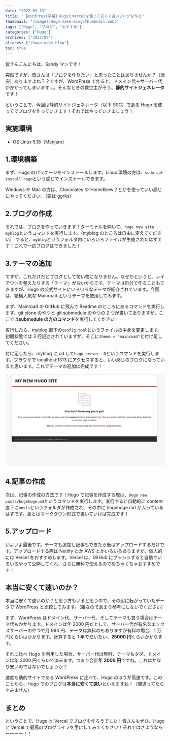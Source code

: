 ```yaml
---
date: "2022-09-13"
title: "【WordPress卒業】HugoとVercelを使って安くて速いブログを作る"
thumbnail: "/images/hugo-make-blog/thumbnail.webp"
tags: ["Hugo", "ブログ", "おすすめ"]
categories: ["Hugo"]
archives: ["2022/09"]
aliases: ["/hugo-make-blog"]
toc: true
---
```


皆さんこんにちは、Sandy マンです！

突然ですが、皆さんは「ブログを作りたい」と思ったことはありませんか？（唐突）ありますよね？？ですが、WordPress で作ると、ドメイン代＋サーバー代がかかってしまいます...。そんなときの救世主がそう、**静的サイトジェネレータ**です！

ということで、今回は静的サイトジェネレータ（以下 SSG）である Hugo を使ってでブログを作っていきます！それではやっていきましょう！

## 実施環境

- OS Linux 5.18（Manjaro）

## 1.環境構築

まず、Hugo のパッケージをインストールします。Linux 環境の方は、`sudo apt install hugo`という感じでインストールできます。

Windows や Mac の方は、Chocolatey や HomeBrew？とかを使っていい感じにやってください。（要は ggrks）

## 2.ブログの作成

それでは、ブログを作っていきます！ターミナルを開いて、`hugo new site myblog`というコマンドを実行します。（myblog のところは自由に変えてください）
すると、`myblog`というフォルダ内にいろいろファイルが生成されたはずです！これで一応ブログはできました！

## 3.テーマの追加

ですが、これだけだとブログとして使い物になりません。なぜかというと、レイアウトを整えたりする「テーマ」がないからです。テーマは自分で作ることもできますが、Hugo の公式サイトにいろいろなテーマが紹介されています。今回は、結構人気な Mainroad というテーマを使用してみます。

まず、Mainroad の GitHub に飛んで Readme のところにあるコマンドを実行します。git clone のやつと git submodule のやつの 2 つが書いてありますが、ここでは**submodule の方のコマンド**を実行してください！

実行したら、myblog 直下の`config.toml`というファイルの中身を変更します。初期状態では 3 行記述されていますが、そこに`theme = "mainroad"`と付け足してください。

付け足したら、myblog に cd して`hugo server -D`というコマンドを実行します。ブラウザで localhost:1313 にアクセスすると、いい感じのブログになっていると思います。これでテーマの追加は完成です！

![Mainroad](mainroad_preview.webp)

## 4.記事の作成

次は、記事の作成の方法です！Hugo で記事を作成する際は、`hugo new posts/hogehoge.md`というコマンドを実行します。実行すると自動的に content 直下に`posts`というフォルダが作成され、その中に hogehoge.md が入っているはずです。あとはマークダウン形式で書いていけば完成です！

## 5.アップロード

いよいよ最後です。テーマも追加し記事もできたら後はアップロードするだけです。アップロードする際は Netlify とか AWS とかいろいろありますが、個人的には Vercel をおすすめします。Vercel は、GitHub にプッシュすると自動でいろいろやって公開してくれ、さらに無料で使えるのでめちゃくちゃおすすめです！

## 本当に安くて速いのか？

本当に安くて速いのか？と思う方もいると思うので、その辺に転がっていたデータで WordPress と比較してみます。（雑なのであまり参考にしないでください）

まず、WordPress はドメイン代、サーバー代、そしてテーマも買う場合はテーマ代もかかります。ドメインは年 2000 円だとして、サーバー代が有名なエックスサーバーのやつで月 990 円、テーマは無料のもありますが有料の場合、1 万円くらいはかかります。計算すると 1 年でだいたい、**25000 円**くらいかかります。

それに比べ Hugo を利用した場合、サーバー代は無料、テーマもタダ、ドメインは年 2000 円くらいで済みます。つまり合計**年 2000 円**ですね。これはかなり安いのではないでしょうか？

速度も動的サイトである WordPress に比べて、Hugo のほうが高速です。このことから、Hugo でのブログは**本当に安くて速い**といえますね！（間違ってたらすみません）

## まとめ

ということで、Hugo と Vercel でブログを作ろうでした！皆さんもぜひ、Hugo と Vercel で最高のブログライフを手にしてみてください！それではさようならーーーー！！
